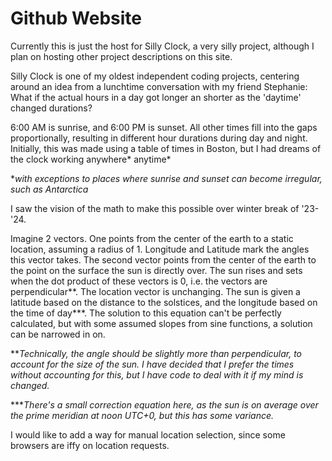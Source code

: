 # Github Website

Currently this is just the host for Silly Clock, a very silly project, although I plan on hosting other project descriptions on this site.

Silly Clock is one of my oldest independent coding projects, centering around an idea from a lunchtime conversation with my friend Stephanie: 
What if the actual hours in a day got longer an shorter as the 'daytime' changed durations?

6:00 AM is sunrise, and 6:00 PM is sunset. All other times fill into the gaps proportionally, resulting in different hour durations during day and night.
Initially, this was made using a table of times in Boston, but I had dreams of the clock working anywhere* anytime*

**with exceptions to places where sunrise and sunset can become irregular, such as Antarctica*

I saw the vision of the math to make this possible over winter break of '23-'24.

Imagine 2 vectors. One points from the center of the earth to a static location, assuming a radius of 1. Longitude and Latitude mark the angles this vector takes.
The second vector points from the center of the earth to the point on the surface the sun is directly over.
The sun rises and sets when the dot product of these vectors is 0, i.e. the vectors are perpendicular**.
The location vector is unchanging. The sun is given a latitude based on the distance to the solstices, and the longitude based on the time of day***.
The solution to this equation can't be perfectly calculated, but with some assumed slopes from sine functions, a solution can be narrowed in on.

***Technically, the angle should be slightly more than perpendicular, to account for the size of the sun.*
*I have decided that I prefer the times without accounting for this, but I have code to deal with it if my mind is changed.*

****There's a small correction equation here, as the sun is on average over the prime meridian at noon UTC+0, but this has some variance.*

I would like to add a way for manual location selection, since some browsers are iffy on location requests.
